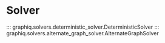 

# Solver
::: graphiq.solvers.deterministic_solver.DeterministicSolver
::: graphiq.solvers.alternate_graph_solver.AlternateGraphSolver